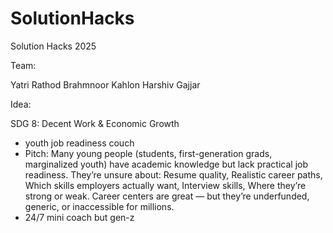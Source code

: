 # SolutionHacks
Solution Hacks 2025

Team:

Yatri Rathod
Brahmnoor Kahlon
Harshiv Gajjar

Idea: 

SDG 8: Decent Work & Economic Growth

- youth job readiness couch
- Pitch: Many young people (students, first-generation grads, marginalized youth) have academic knowledge but lack practical job readiness. They’re unsure about: Resume quality, Realistic career paths, Which skills employers actually want, Interview skills, Where they’re strong or weak. Career centers are great — but they’re underfunded, generic, or inaccessible for millions.
- 24/7 mini coach but gen-z
